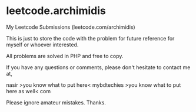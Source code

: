 # leetcode.archimidis

My Leetcode Submissions (leetcode.com/archimidis)

This is just to store the code with the problem for future reference for myself or whoever interested.

All problems are solved in PHP and free to copy.

If you have any questions or comments, please don't hesitate to contact me at,

nasir >you know what to put here< mybdtechies >you know what to put here as well< com

Please ignore amateur mistakes. Thanks. 

